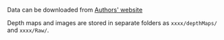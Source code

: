 Data can be downloaded from [Authors' website](http://csms.haifa.ac.il/profiles/tTreibitz/datasets/sea_thru/index.html)

Depth maps and images are stored in separate folders as `xxxx/depthMaps/` and `xxxx/Raw/`.
